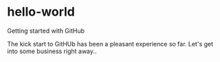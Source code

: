 # hello-world
Getting started with GitHub

The kick start to GitHUb has been a pleasant experience so far.
Let's get into some business right away..
